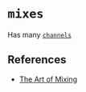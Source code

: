 # `mixes`

Has many [`channels`](../channels)


## References

  - [The Art of Mixing](https://www.youtube.com/watch?v=TEjOdqZFvhY)
